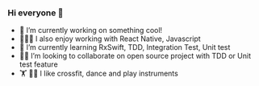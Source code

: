 ### Hi everyone 👋

- 🔭 I’m currently working on something cool!
- 👨🏻‍💻 I also enjoy working with React Native, Javascript
- 🌱 I’m currently learning RxSwift, TDD, Integration Test, Unit test
- 👯‍♂️ I’m looking to collaborate on open source project with TDD or Unit test feature
- 🏋 🕺🏻 I like crossfit, dance and play instruments
